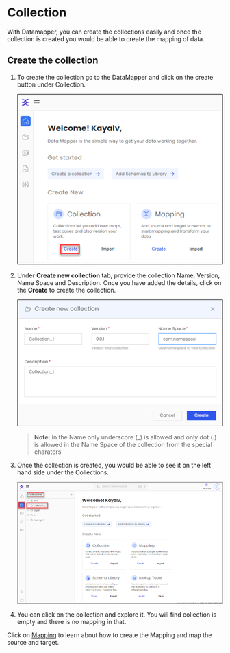 # Collection

With Datamapper, you can create the collections easily and once the collection is created you would be able to create the mapping of data.

## Create the collection

1. To create the collection go to the DataMapper and click on the create button under Collection.

    ![](media/create-collection-1.png)

2. Under **Create new collection** tab, provide the collection Name, Version, Name Space and Description. Once you have added the details, click on the **Create** to create the collection.

    ![](media/create-collection-2.png)

    > **Note**: In the Name only underscore (_) is allowed and only dot (.) is allowed in the Name Space of the collection from the special charaters

4. Once the collection is created, you would be able to see it on the left hand side under the Collections.

   ![](media/created-collection.png)
   
5. You can click on the collection and explore it. You will find collection is empty and there is no mapping in that.

Click on [Mapping](Mapping.md) to learn about how to create the Mapping and map the source and target.
